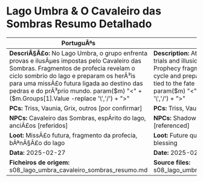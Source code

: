 ﻿# Lago Umbra & O Cavaleiro das Sombras  Resumo Detalhado

| PortuguÃªs | English |
|-----------|---------|
| **DescriÃ§Ã£o:** No Lago Umbra, o grupo enfrenta provas e ilusÃµes impostas pelo Cavaleiro das Sombras. Fragmentos de profecia revelam o ciclo sombrio do lago e preparam os herÃ³is para uma missÃ£o futura ligada ao destino das pedras e do prÃ³prio mundo. param($m) "<" + ($m.Groups[1].Value -replace '\\','/') + ">"  | **Description:** At Lago Umbra, the group faces trials and illusions set by the Shadow Knight. Prophecy fragments reveal the lakes shadow cycle and prepare the heroes for a future quest tied to the fate of the stones and the world itself. param($m) "<" + ($m.Groups[1].Value -replace '\\','/') + ">"  |
| **PCs:** Triss, Vaunia, Grix, outros [por confirmar] | **PCs:** Triss, Vaunia, Grix, others [to confirm] |
| **NPCs:** Cavaleiro das Sombras, espÃ­rito do lago, anciÃ£os [referidos] | **NPCs:** Shadow Knight, lake spirit, elders [referenced] |
| **Loot:** MissÃ£o futura, fragmento da profecia, bÃªnÃ§Ã£o do lago | **Loot:** Future quest, prophecy fragment, lakes blessing |
| **Data:** 2025-02-27 | **Date:** 2025-02-27 |
| **Ficheiros de origem:** s08_lago_umbra_cavaleiro_sombras_resumo.md | **Source files:** s08_lago_umbra_cavaleiro_sombras_resumo.md |


























